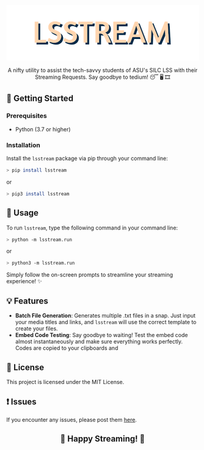 <div align="center">
    <img src="https://raw.githubusercontent.com/Wermutton/lsstream/main/assets/lsstream.png" alt="lsstream">
</div>

<p align="center">
  A nifty utility to assist the tech-savvy students of ASU's SILC LSS with their Streaming Requests. Say goodbye to tedium! 😴 🖥️ 🎞️
</p>

## 🚀 Getting Started

### Prerequisites

- Python (3.7 or higher)

### Installation

Install the `lsstream` package via pip through your command line:

```bash
> pip install lsstream
```

or

```bash
> pip3 install lsstream
```

## 🎯 Usage

To run `lsstream`, type the following command in your command line:

```bash
> python -m lsstream.run
```

or

```bash
> python3 -m lsstream.run
```

Simply follow the on-screen prompts to streamline your streaming experience! :sparkles:

## 💡 Features

- **Batch File Generation**: Generates multiple .txt files in a snap. Just input your media titles and links, and `lsstream` will use the correct template to create your files.
- **Embed Code Testing**: Say goodbye to waiting! Test the embed code almost instantaneously and make sure everything works perfectly. Codes are copied to your clipboards and

## 📝 License

This project is licensed under the MIT License.

## ❗ Issues

If you encounter any issues, please post them [here](https://github.com/Wermutton/lsstream/issues).

<div align="center">
    <h2>🎉 Happy Streaming! 🎉</h2>
</div>
